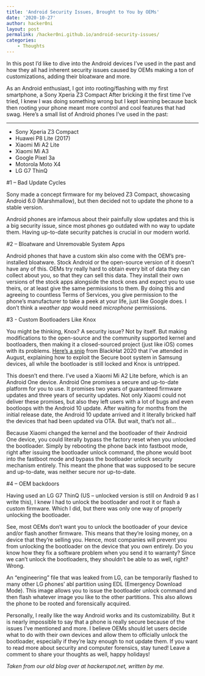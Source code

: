 ```yaml
---
title: 'Android Security Issues, Brought to You by OEMs'
date: '2020-10-27'
author: hacker0ni
layout: post
permalink: /hacker0ni.github.io/android-security-issues/
categories:
    - Thoughts
---
```


In this post I’d like to dive into the Android devices I’ve used in the past and how they all had inherent security issues caused by OEMs making a ton of customizations, adding their bloatware and more.

As an Android enthusiast, I got into rooting/flashing with my first smartphone, a Sony Xperia Z3 Compact After bricking it the first time I’ve tried, I knew I was doing something wrong but I kept learning because back then rooting your phone meant more control and cool features that had swag. Here’s a small list of Android phones I’ve used in the past:

----

- Sony Xperia Z3 Compact
- Huawei P8 Lite (2017)
- Xiaomi Mi A2 Lite
- Xiaomi Mi A3
- Google Pixel 3a
- Motorola Moto X4
- LG G7 ThinQ

#1 – Bad Update Cycles

Sony made a concept firmware for my beloved Z3 Compact, showcasing Android 6.0 (Marshmallow), but then decided not to update the phone to a stable version.

Android phones are infamous about their painfully slow updates and this is a big security issue, since most phones go outdated with no way to update them. Having up-to-date security patches is crucial in our modern world.

#2 – Bloatware and Unremovable System Apps

Android phones that have a custom skin also come with the OEM’s pre-installed bloatware. Stock Android or the open-source version of it doesn’t have any of this. OEMs try really hard to obtain every bit of data they can collect about you, so that they can sell this data. They install their own versions of the stock apps alongside the stock ones and expect you to use theirs, or at least give the same permissions to them. By doing this and agreeing to countless Terms of Services, you give permission to the phone’s manufacturer to take a peek at your life, just like Google does. I don’t think a *weather app* would need *microphone* permissions.

#3 - Custom Bootloaders Like Knox

You might be thinking, Knox? A security issue? Not by itself. But making modifications to the open-source and the community supported kernel and bootloaders, then making it a closed-sourced project (just like iOS) comes with its problems. [Here’s a snip](https://i.blackhat.com/USA-20/Wednesday/us-20-Chao-Breaking-Samsungs-Root-Of-Trust-Exploiting-Samsung-Secure-Boot.pdf) from BlackHat 2020 that I’ve attended in August, explaining how to exploit the Secure boot system in Samsung devices, all while the bootloader is still locked and Knox is untripped.

This doesn’t end there. I’ve used a Xiaomi Mi A2 Lite before, which is an Android One device. Android One promises a secure and up-to-date platform for you to use. It promises two years of guaranteed firmware updates and three years of security updates. Not only Xiaomi could not deliver these promises, but also they left users with a lot of bugs and even bootloops with the Android 10 update. After waiting for months from the initial release date, the Android 10 update arrived and it literally bricked half the devices that had been updated via OTA. But wait, that’s not all…

Because Xiaomi changed the kernel and the bootloader of their Android One device, you could literally bypass the factory reset when you unlocked the bootloader. Simply by rebooting the phone back into fastboot mode, right after issuing the bootloader unlock command, the phone would boot into the fastboot mode and bypass the bootloader unlock security mechanism entirely. This meant the phone that was supposed to be secure and up-to-date, was neither secure nor up-to-date.

#4 – OEM backdoors

Having used an LG G7 ThinQ (US – unlocked version is still on Android 9 as I write this), I knew I had to unlock the bootloader and root it or flash a custom firmware. Which I did, but there was only one way of properly unlocking the bootloader.

See, most OEMs don’t want you to unlock the bootloader of your device and/or flash another firmware. This means that they’re losing money, on a device that they’re selling you. Hence, most companies will prevent you from unlocking the bootloader on the device that you own entirely. Do you know how they fix a software problem when you send it to warranty? Since we can’t unlock the bootloaders, they shouldn’t be able to as well, right? Wrong.

An “engineering” file that was leaked from LG, can be temporarily flashed to many other LG phones’ abl partition using EDL (Emergency Download Mode). This image allows you to issue the bootloader unlock command and then flash whatever image you like to the other partitions. This also allows the phone to be rooted and forensically acquired.

Personally, I really like the way Android works and its customizability. But it is nearly impossible to say that a phone is really secure because of the issues I’ve mentioned and more. I believe OEMs should let users decide what to do with their own devices and allow them to officially unlock the bootloader, especially if they’re lazy enough to not update them. If you want to read more about security and computer forensics, stay tuned! Leave a comment to share your thoughts as well, happy holidays!

*Taken from our old blog over at hackerspot.net, written by me.*